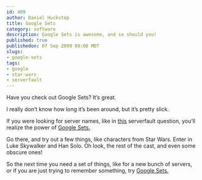 ```yaml
--- 
id: 409
author: Daniel Huckstep
title: Google Sets
category: software
description: Google Sets is awesome, and so should you!
published: true
publishedon: 07 Sep 2009 08:00 MDT
slugs: 
- google-sets
tags: 
- google
- star-wars
- serverfault
---
```

Have you check out Google Sets? It’s great.

I really don’t know how long it’s been around, but it’s pretty slick.

If you were looking for server names, like in
[this](http://serverfault.com/questions/45734/the-coolest-server-names)
serverfault question, you’ll realize the power of [Google
Sets.](http://labs.google.com/sets)

Go there, and try out a few things, like characters from Star Wars.
Enter in Luke Skywalker and Han Solo. Oh look, the rest of the cast, and
even some obscure ones!

So the next time you need a set of things, like for a new bunch of
servers, or if you are just trying to remember something, try [Google
Sets.](http://labs.google.com/sets)